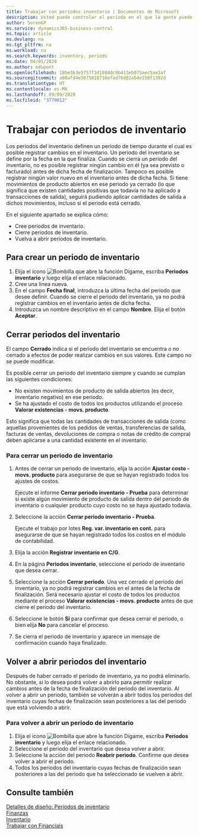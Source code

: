 ```yaml
---
title: Trabajar con periodos inventario | Documentos de Microsoft
description: Usted puede controlar el periodo en el que la gente puede registrar cambios en el inventario mediante la definición de periodos de inventario.
author: SorenGP
ms.service: dynamics365-business-central
ms.topic: article
ms.devlang: na
ms.tgt_pltfrm: na
ms.workload: na
ms.search.keywords: inventory, periods
ms.date: 04/01/2020
ms.author: edupont
ms.openlocfilehash: 18be3b3e5757f3d108ddc9b413eb075aec5ae3af
ms.sourcegitcommit: a80afd4e5075018716efad76d82a54e158f1392d
ms.translationtype: HT
ms.contentlocale: es-MX
ms.lasthandoff: 09/09/2020
ms.locfileid: "3779012"
---
```

# <a name="work-with-inventory-periods"></a>Trabajar con periodos de inventario
Los periodos del inventario definen un periodo de tiempo durante el cual es posible registrar cambios en el inventario. Un periodo del inventario se define por la fecha en la que finaliza. Cuando se cierra un periodo del inventario, no es posible registrar ningún cambio en él (ya sea previsto o facturado) antes de dicha fecha de finalización. Tampoco es posible registrar ningún valor nuevo en el inventario antes de dicha fecha. Si tiene movimientos de producto abiertos en ese periodo ya cerrado (lo que significa que existen cantidades positivas que todavía no ha aplicado a transacciones de salida), seguirá pudiendo aplicar cantidades de salida a dichos movimientos, incluso si el periodo está cerrado.  

En el siguiente apartado se explica cómo:

* Cree periodos de inventario.  
* Cierre periodos de inventario.  
* Vuelva a abrir periodos de inventario.  

## <a name="to-create-an-inventory-period"></a>Para crear un periodo de inventario  
1. Elija el icono ![Bombilla que abre la función Dígame](media/ui-search/search_small.png "Dígame qué desea hacer"), escriba **Periodos inventario** y luego elija el enlace relacionado.  
2. Cree una línea nueva.  
3. En el campo **Fecha final**, introduzca la última fecha del periodo que desee definir. Cuando se cierre el periodo del inventario, ya no podrá registrar cambios en el inventario antes de dicha fecha.  
4. Introduzca un nombre descriptivo en el campo **Nombre**. Elija el botón **Aceptar**.  

## <a name="closing-inventory-periods"></a>Cerrar periodos del inventario  
El campo **Cerrado** indica si el periodo del inventario se encuentra o no cerrado a efectos de poder realizar cambios en sus valores. Este campo no se puede modificar.  

Es posible cerrar un periodo del inventario siempre y cuando se cumplan las siguientes condiciones:  

* No existen movimientos de producto de salida abiertos (es decir, inventario negativo) en ese periodo.  
* Se ha ajustado el costo de todos los productos utilizando el proceso **Valorar existencias - movs. producto**.  

Esto significa que todas las cantidades de transacciones de salida (como aquellas provenientes de los pedidos de ventas, transferencias de salida, facturas de ventas, devoluciones de compra o notas de crédito de compra) deben aplicarse a una cantidad existente en el inventario.  

### <a name="to-close-an-inventory-period"></a>Para cerrar un periodo de inventario  
1. Antes de cerrar un periodo de inventario, elija la acción **Ajustar costo - movs. producto** para asegurarse de que se hayan registrado todos los ajustes de costos.

     Ejecute el informe **Cerrar periodo inventario - Prueba** para determinar si existe algún movimiento de producto de salida dentro del periodo de inventario o cualquier producto cuyo costo no se haya ajustado todavía.  
2. Seleccione la acción **Cerrar periodo inventario - Prueba**.  

     Ejecute el trabajo por lotes **Reg. var. inventario en cont.** para asegurarse de que se hayan registrado todos los costos en el módulo de contabilidad.  
3. Elija la acción **Registrar inventario en C/G**.  
4. En la página **Periodos inventario**, seleccione el periodo de inventario que desea cerrar.  
5. Seleccione la acción **Cerrar periodo**. Una vez cerrado el periodo del inventario, ya no podrá registrar cambios en el antes de la fecha de finalización. Será necesario ajustar el costo de todos los productos mediante el proceso **Valorar existencias - movs. producto** antes de que cierre el periodo del inventario.  
6. Seleccione le botón **Sí** para confirmar que desea cerrar el periodo, o bien elija **No** para cancelar el proceso.  
7. Se cierra el periodo de inventario y aparece un mensaje de confirmación cuando haya finalizado.  

## <a name="reopening-inventory-periods"></a>Volver a abrir periodos del inventario  
Después de haber cerrado el periodo de inventario, ya no podrá eliminarlo. No obstante, si lo desea podrá volver a abrirlo para permitir realizar cambios antes de la fecha de finalización del periodo del inventario. Al volver a abrir un periodo, también se volverán a abrir todos los periodos del inventario cuyas fechas de finalización sean posteriores a las del periodo que está volviendo a abrir.  

### <a name="to-reopen-an-inventory-period"></a>Para volver a abrir un periodo de inventario  
1. Elija el icono ![Bombilla que abre la función Dígame](media/ui-search/search_small.png "Dígame qué desea hacer"), escriba **Periodos inventario** y luego elija el enlace relacionado.  
2. Seleccione el periodo del inventario que desea volver a abrir.  
3. Seleccione la acción del periodo **Reabrir periodo**. Confirme que desea volver a abrir el periodo.  
4. Todos los periodos del inventario cuyas fechas de finalización sean posteriores a las del periodo que ha seleccionado se vuelven a abrir.  

## <a name="see-also"></a>Consulte también  
[Detalles de diseño: Periodos de inventario](design-details-inventory-periods.md)  
[Finanzas](finance.md)  
[Inventario](inventory-manage-inventory.md)  
[Trabajar con Financials](ui-work-product.md)
